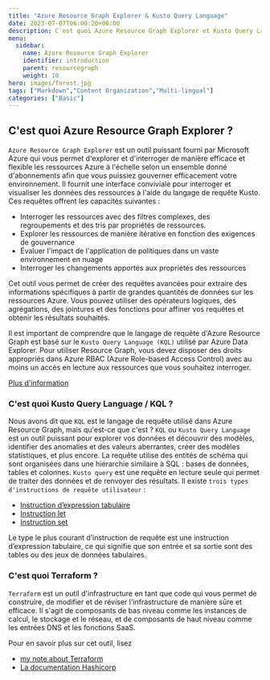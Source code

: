```yaml
---
title: "Azure Resource Graph Explorer & Kusto Query Language"
date: 2023-07-07T06:00:20+06:00
description: C'est quoi Azure Resource Graph Explorer et Kusto Query Language
menu:
  sidebar:
    name: Azure Resource Graph Explorer
    identifier: introduction
    parent: resourcegraph
    weight: 10
hero: images/forest.jpg
tags: ["Markdown","Content Organization","Multi-lingual"]
categories: ["Basic"]
---
```


## C'est quoi Azure Resource Graph Explorer ?

`Azure Resource Graph Explorer` est un outil puissant fourni par Microsoft Azure qui vous permet d'explorer et d'interroger de manière efficace et flexible les ressources Azure à l'échelle selon un ensemble donné d'abonnements afin que vous puissiez gouverner efficacement votre environnement. Il fournit une interface conviviale pour interroger et visualiser les données des ressources à l'aide du langage de requête Kusto. Ces requêtes offrent les capacités suivantes :
- Interroger les ressources avec des filtres complexes, des regroupements et des tris par propriétés de ressources.
- Explorer les ressources de manière itérative en fonction des exigences de gouvernance
- Évaluer l'impact de l'application de politiques dans un vaste environnement en nuage
- Interroger les changements apportés aux propriétés des ressources

Cet outil vous permet de créer des requêtes avancées pour extraire des informations spécifiques à partir de grandes quantités de données sur les ressources Azure. Vous pouvez utiliser des opérateurs logiques, des agrégations, des jointures et des fonctions pour affiner vos requêtes et obtenir les résultats souhaités.

Il est important de comprendre que le langage de requête d'Azure Resource Graph est basé sur le `Kusto Query Language (KQL)` utilisé par Azure Data Explorer. Pour utiliser Resource Graph, vous devez disposer des droits appropriés dans Azure RBAC (Azure Role-based Access Control) avec au moins un accès en lecture aux ressources que vous souhaitez interroger.

[Plus d'information](https://learn.microsoft.com/en-us/azure/governance/resource-graph/overview)

### C'est quoi Kusto Query Language / KQL ?

Nous avons dit que `KQL` est le langage de requête utilisé dans Azure Resource Graph, mais qu'est-ce que c'est ?
`KQL` ou `Kusto Query Language` est un outil puissant pour explorer vos données et découvrir des modèles, identifier des anomalies et des valeurs aberrantes, créer des modèles statistiques, et plus encore. La requête utilise des entités de schéma qui sont organisées dans une hiérarchie similaire à SQL : bases de données, tables et colonnes.
`Kusto query` est une requête en lecture seule qui permet de traiter des données et de renvoyer des résultats. Il existe `trois types d'instructions de requête utilisateur` :
- [Instruction d’expression tabulaire](https://learn.microsoft.com/en-us/azure/data-explorer/kusto/query/tabularexpressionstatements)
- [Instruction let](https://learn.microsoft.com/en-us/azure/data-explorer/kusto/query/letstatement)
- [Instruction set](https://learn.microsoft.com/en-us/azure/data-explorer/kusto/query/setstatement)

Le type le plus courant d’instruction de requête est une instruction d’expression tabulaire, ce qui signifie que son entrée et sa sortie sont des tables ou des jeux de données tabulaires.

### C'est quoi Terraform ?
`Terraform` est un outil d'infrastructure en tant que code qui vous permet de construire, de modifier et de réviser l'infrastructure de manière sûre et efficace. Il s'agit de composants de bas niveau comme les instances de calcul, le stockage et le réseau, et de composants de haut niveau comme les entrées DNS et les fonctions SaaS.

Pour en savoir plus sur cet outil, lisez
- [my note about Terraform](https://mct.aubinaso.fr/notes/terraform/)
- [La documentation Hashicorp](https://developer.hashicorp.com/terraform?product_intent=terraform)
